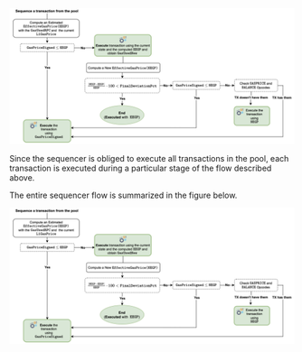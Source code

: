![alt text](image-7.png)


Since the sequencer is obliged to execute all transactions in the pool, each transaction is executed during a particular stage of the flow described above.

The entire sequencer flow is summarized in the figure below.


![alt text](image-8.png)